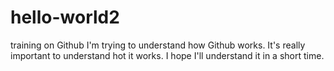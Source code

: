 # hello-world2
training on Github
I'm trying to understand how Github works. It's really important to understand hot it works.
I hope I'll understand it in a short time.
